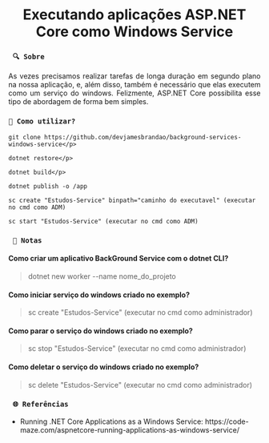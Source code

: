 <h1 align="center"><strong>Executando aplicações ASP.NET Core como Windows Service</strong></h1>

### ` 🔍 Sobre`

<p align="justify">As vezes precisamos realizar tarefas de longa duração em segundo plano na nossa aplicação, e, além disso, também é necessário que elas executem como um serviço do windows. Felizmente, ASP.NET Core possibilita esse tipo de abordagem de forma bem simples.</p>

### `🔎 Como utilizar?`
```
git clone https://github.com/devjamesbrandao/background-services-windows-service</p>

dotnet restore</p>

dotnet build</p>

dotnet publish -o /app 

sc create "Estudos-Service" binpath="caminho do executavel" (executar no cmd como ADM)

sc start "Estudos-Service" (executar no cmd como ADM)
```

### ` 📜 Notas`
#### Como criar um aplicativo BackGround Service com o dotnet CLI?
> dotnet new worker --name nome_do_projeto

#### Como iniciar serviço do windows criado no exemplo?
> sc create "Estudos-Service" (executar no cmd como administrador)

#### Como parar o serviço do windows criado no exemplo?
> sc stop "Estudos-Service" (executar no cmd como administrador)

#### Como deletar o serviço do windows criado no exemplo?
> sc delete "Estudos-Service" (executar no cmd como administrador)

### ` 🌐 Referências`

- <p> Running .NET Core Applications as a Windows Service: https://code-maze.com/aspnetcore-running-applications-as-windows-service/</p>





